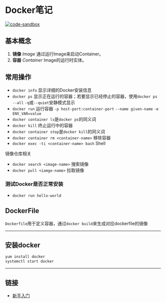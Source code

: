 # Docker笔记

[![code-sandbox](https://img.shields.io/badge/code--sandbox-29b7cb.svg)](https://github.com/lightyears1998/code-sandbox/blob/master/toolchain/docker.md)

## 基本概念

1. **镜像** *Image* 通过运行Image来启动Container。
2. **容器** *Container* Image的运行时实体。

## 常用操作

- `docker info` 显示详细的Docker安装信息
- `docker ps` 显示正在运行的容器；若要显示已经停止的容器，使用`docker ps --all` `-q`或`--quiet`安静模式显示
- `docker run` 运行容器 `-p host-port:container-port` `--name given-name` `-e ENV_VAR=value`
- `docker container ls`是`docker ps`的同义词
- `docker kill` 终止运行中的容器
- `docker container stop`是`docker kill`的同义词
- `docker container rm <container-name>` 移除容器
- `docker exec -ti <container-name> bash` Shell

镜像仓库相关

- `docker search <image-name>` 搜索镜像
- `docker pull <iamge-name>` 拉取镜像

### 测试Docker是否正常安装

- `docker run hello-world`

## DockerFile

`Dockerfile`用于定义容器，通过`docker build`来生成对应dockerfile的镜像

---

## 安装docker

```sh
yum install docker
systemctl start docker
```

---

## 链接

- [新手入门](https://docs.docker.com/get-started/)
